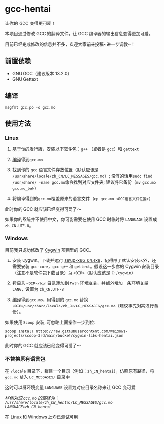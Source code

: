 # gcc-hentai

让你的 GCC 变得更可爱！

本项目通过修改 GCC 的翻译文件，让 GCC 编译器的输出信息变得更加可爱。

目前已经完成修改的信息并不多，欢迎大家前来投稿~进一步调教~！

## 前置依赖
- GNU GCC（建议版本 13.2.0）
- GNU Gettext

## 编译

```shell
msgfmt gcc.po -o gcc.mo
```

## 使用方法

### Linux

1. 基于你的发行版，安装以下软件包：`g++` （或者是 `gcc`）和 `gettext`

2. [编译](#编译)得到`gcc.mo`

3. 找到你的 `gcc` 语言文件存放位置（默认应该是 `/usr/share/locale/zh_CN/LC_MESSAGES/gcc.mo`）; 没有的话用`sudo find /usr/share/ -name gcc.mo`命令找到对应文件夹; 建议将它备份（`mv gcc.mo gcc.mo_bak`）

4. 将编译得到的`gcc.mo`覆盖原来的语言文件（`cp gcc.mo <GCC语言文件位置>`）

此时你的 GCC 就应该已经变得可爱了～

如果你的系统并不使用中文，你可能需要在使用 GCC 时临时将 `LANGUAGE` 设置成 `zh_CN.UTF-8`。

### Windows

目前我只成功修改了 [Cygwin](https://www.cygwin.com/) 项目里的 GCC。

1. 安装 Cygwin。下载并运行 [setup-x86_64.exe](https://www.cygwin.com/setup-x86_64.exe)，记得除了默认安装以外，还需要安装 `gcc-core`，`gcc-g++` 和 `gettext`。假设这一步你的 Cygwin 安装目录（注意不是软件包下载目录）为 `<DIR>`（默认应该是 `C:/cygwin`）

2. 将目录 `<DIR>/bin` 目录添加到 `Path` 环境变量，并额外增加一条环境变量 `LANG`，设置为 `zh_CN.UTF-8`

3. [编译](#编译)得到`gcc.mo`，用得到的 `gcc.mo` 替换 `<DIR>/usr/share/locale/zh_CN/LC_MESSAGES/gcc.mo`（建议事先对其进行备份）。

如果使用 `Scoop` 安装, 可忽略上面操作一步到位:
```
scoop install https://raw.githubusercontent.com/Weidows-projects/scoop-3rd/main/bucket/cygwin-libs-hentai.json
```

此时你的 GCC 就应该已经变得可爱了～

### 不替换原有语言包

在 `/locale` 目录下，新建一个目录（例如：`zh_CN_hentai`），仿照原有路径，将 `gcc.mo` 放入 `LC_MESSAGES/` 目录中

这时可以将环境变量 `LANGUAGE` 设置为对应目录名称来让 GCC 变可爱

*样例对应 `gcc.mo` 的路径为： `/usr/share/locale/zh_CN_hentai/LC_MESSAGES/gcc.mo`*  
*`LANGUAGE=zh_CN_hentai`*

在 Linux 和 Windows 上均已测试可用
